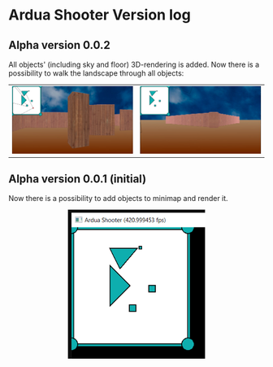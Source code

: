 # Ardua Shooter Version log

## Alpha version 0.0.2

All objects' (including sky and floor) 3D-rendering is added. Now there is a possibility to walk the landscape through all objects:

<table>
    <tr>
        <td> <img src="README data//v_0.0.2_1.png" alt="map rendering 1" width="450"/> </td>
        <td> <img src="README data//v_0.0.2_2.png" alt="map rendering 2" width="450"/> </td>
    </tr>
</table>

## Alpha version 0.0.1 (initial)

Now there is a possibility to add objects to minimap and render it.
<center>
    <table>
        <img src="README data//v_0.0.1_1.png" alt="minimap" width="270"/>
    </table>
</center>